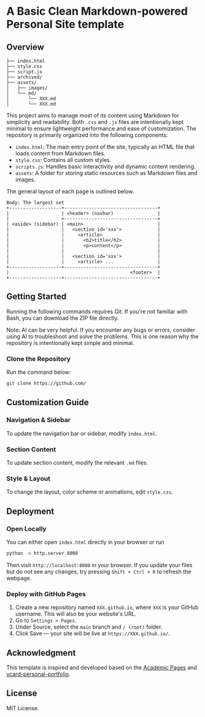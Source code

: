 # A Basic Clean Markdown-powered Personal Site template

## Overview
```
├── index.html
├── style.css
├── script.js  
├── archived/           
├── assets/ 
│   ├── images/          
│   └── md/     
│       └── XXX.md
│       └── XXX.md              
```

This project aims to manage most of its content using Markdown for simplicity and readability. Both `.css` and `.js` files are intentionally kept minimal to ensure lightweight performance and ease of customization. The repository is primarily organized into the following components:

- `index.html`: The main entry point of the site, typically an HTML file that loads content from Markdown files.
- `style.css`: Contains all custom styles.
- `scripts.js`: Handles basic interactivity and dynamic content rendering.
- `assets`: A folder for storing static resources such as Markdown files and images.

The general layout of each page is outlined below.

```
Body: The largest set
+-------------------+----------------------------------+
|                   | <header> (navbar)                |
|                   +----------------------------------+
| <aside> (sidebar) | <main>                           |
|                   |   <section id='xxx'>             |
|                   |     <article>                    |
|                   |       <h2>title</h2>             |
|                   |       <p>content</p>             |
|                   |                                  |
|                   |   <section id='xxx'>             |
|                   |     <article> ...                |
+-------------------+----------------------------------+
|                                            <footer>  |
+-------------------+----------------------------------+
```

## Getting Started

Running the following commands requires Git. If you're not familiar with Bash, you can download the ZIP file directly.

Note: AI can be very helpful. If you encounter any bugs or errors, consider using AI to troubleshoot and solve the problems. This is one reason why the repository is intentionally kept simple and minimal.

### Clone the Repository

Run the command below:

```bash
git clone https://github.com/
```

## Customization Guide

### Navigation & Sidebar
To update the navigation bar or sidebar, modify `index.html`.

### Section Content
To update section content, modify the relevant `.md` files.

### Style & Layout
To change the layout, color scheme or animations, edit `style.css`.


## Deployment

### Open Locally
You can either open `index.html` directly in your browser or run

```bash
python -m http.server 8000
```
Then visit `http://localhost:8000` in your browser. If you update your files but do not see any changes, try pressing `Shift + Ctrl + R` to refresh the webpage.

### Deploy with GitHub Pages
1. Create a new repository named `XXX.github.io`, where `XXX` is your GitHub username. This will also be your website's URL.
1. Go to `Settings > Pages`.
1. Under Source, select the `main` branch and `/ (root)` folder.
1. Click Save — your site will be live at `https://XXX.github.io/`.

## Acknowledgment
This template is inspired and developed based on the [Academic Pages](https://github.com/academicpages/academicpages.github.io.git) and [vcard-personal-portfolio](https://github.com/codewithsadee/vcard-personal-portfolio.git).

## License
MIT License.

